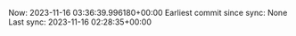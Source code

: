 Now: 2023-11-16 03:36:39.996180+00:00 Earliest commit since sync: None Last sync: 2023-11-16 02:28:35+00:00

